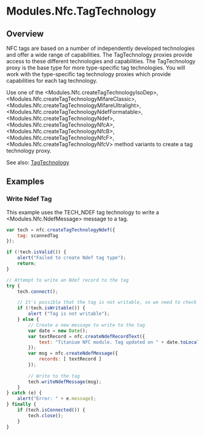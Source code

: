 # Modules.Nfc.TagTechnology

<TypeHeader/>

## Overview

NFC tags are based on a number of independently developed technologies and offer a wide range of
capabilities. The TagTechnology proxies provide access to these different technologies and capabilities.
The TagTechnology proxy is the base type for more type-specific tag technologies. You will
work with the type-specific tag technology proxies which provide capabilities for each tag technology.

Use one of the <Modules.Nfc.createTagTechnologyIsoDep>, <Modules.Nfc.createTagTechnologyMifareClassic>,
<Modules.Nfc.createTagTechnologyMifareUltralight>, <Modules.Nfc.createTagTechnologyNdefFormatable>,
<Modules.Nfc.createTagTechnologyNdef>, <Modules.Nfc.createTagTechnologyNfcA>,
<Modules.Nfc.createTagTechnologyNfcB>, <Modules.Nfc.createTagTechnologyNfcF>, <Modules.Nfc.createTagTechnologyNfcV>
method variants to create a tag technology proxy.

See also:
[TagTechnology](http://developer.android.com/reference/android/nfc/tech/TagTechnology.html)

## Examples

### Write Ndef Tag

This example uses the TECH_NDEF tag technology to write a <Modules.Nfc.NdefMessage> message to a tag.

``` javascript
var tech = nfc.createTagTechnologyNdef({
    tag: scannedTag
});

if (!tech.isValid()) {
    alert("Failed to create Ndef tag type");
    return;
}

// Attempt to write an Ndef record to the tag
try {
    tech.connect();

    // It's possible that the tag is not writable, so we need to check first.
    if (!tech.isWritable()) {
        alert ("Tag is not writable");
    } else {
        // Create a new message to write to the tag
        var date = new Date();
        var textRecord = nfc.createNdefRecordText({
            text: "Titanium NFC module. Tag updated on " + date.toLocaleString() + "!!!"
        });
        var msg = nfc.createNdefMessage({
            records: [ textRecord ]
        });
    
        // Write to the tag
        tech.writeNdefMessage(msg);
    }
} catch (e) {
    alert("Error: " + e.message);
} finally {
    if (tech.isConnected()) {
        tech.close();
    }
}
```

<ApiDocs/>
